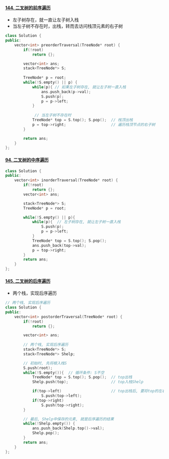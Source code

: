 

#### [144. 二叉树的前序遍历](https://leetcode-cn.com/problems/binary-tree-preorder-traversal/)

- 左子树存在，就一直让左子树入栈
- 当左子树不存在时，出栈，转而去访问栈顶元素的右子树

```c++
class Solution {
public:
    vector<int> preorderTraversal(TreeNode* root) {
        if(!root)
            return {};

        vector<int> ans;
        stack<TreeNode*> S;
        
        TreeNode* p = root;
        while(!S.empty() || p) {
            while(p){ // 如果左子树存在, 就让左子树一直入栈
                ans.push_back(p->val);
                S.push(p);
                p = p->left;
            }
            
             // 当左子树不存在时
            TreeNode* top = S.top(); S.pop();  // 栈顶出栈
            p = top->right;                    // 遍历栈顶节点的右子树
        }

        return ans;
    }
};
```

#### **[94. 二叉树的中序遍历](https://leetcode-cn.com/problems/binary-tree-inorder-traversal/)**

```c++
class Solution {
public:
    vector<int> inorderTraversal(TreeNode* root) {
        if(!root)
            return {};
        vector<int> ans;

        stack<TreeNode*> S;
        TreeNode* p = root;

        while(!S.empty() || p){
            while(p){  // 左子树存在, 就让左子树一直入栈
                S.push(p);
                p = p->left;
            }
            TreeNode* top = S.top(); S.pop();
            ans.push_back(top->val);
            p = top->right;
        }
        return ans;
    }
};
```

#### [145. 二叉树的后序遍历](https://leetcode-cn.com/problems/binary-tree-postorder-traversal/)

- 两个栈，实现后序遍历

```c++
// 两个栈, 实现后序遍历
class Solution {
public:
    vector<int> postorderTraversal(TreeNode* root) {
        if(!root)
            return {};

        vector<int> ans;
        
        // 两个栈, 实现后序遍历
        stack<TreeNode*> S;
        stack<TreeNode*> Shelp;

        // 初始时, 先将根入栈S
        S.push(root); 
        while(!S.empty()){  // 循环条件: S不空
            TreeNode* top = S.top(); S.pop();  // top出栈
            Shelp.push(top);                   // top入栈Shelp

            if(top->left)                      // top出栈后, 要将top的左右孩子入栈S
                S.push(top->left);
            if(top->right)
                S.push(top->right);
        }

        // 最后, Shelp中保存的元素, 就是后序遍历的结果
        while(!Shelp.empty()) {
            ans.push_back(Shelp.top()->val);
            Shelp.pop();
        }
        return ans;
    }
};
```

